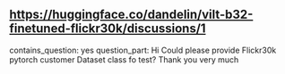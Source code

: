 ## https://huggingface.co/dandelin/vilt-b32-finetuned-flickr30k/discussions/1

contains_question: yes
question_part: Hi Could please provide  Flickr30k pytorch customer Dataset class fo test? Thank you very much